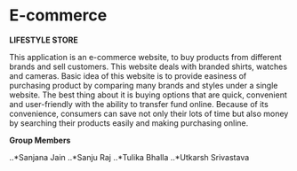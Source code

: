# E-commerce
**LIFESTYLE STORE**

This application is an e-commerce website, to buy products from different brands and sell customers. This website deals with branded shirts, watches and cameras. Basic idea of this website is to provide easiness of  purchasing product by comparing many brands and styles under a single website. The best thing about it is buying options that are quick, convenient and user-friendly with the ability to transfer fund online. Because of  its convenience, consumers can save not only their lots of time but also money by searching their products easily and making purchasing online.

**Group Members**

..*Sanjana Jain
..*Sanju Raj
..*Tulika Bhalla
..*Utkarsh Srivastava
